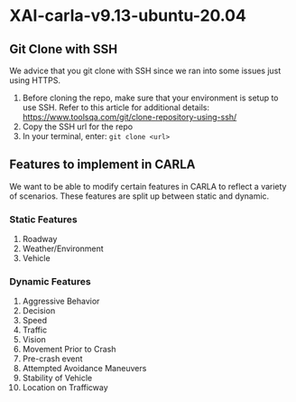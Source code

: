 # XAI-carla-v9.13-ubuntu-20.04

## Git Clone with SSH
We advice that you git clone with SSH since we ran into some issues just using HTTPS. 

1. Before cloning the repo, make sure that your environment is setup to use SSH. Refer to this article for additional details: https://www.toolsqa.com/git/clone-repository-using-ssh/
2. Copy the SSH url for the repo
3. In your terminal, enter: ```git clone <url>```

## Features to implement in CARLA
We want to be able to modify certain features in CARLA to reflect a variety of scenarios. These features are split up between static and dynamic. 

### Static Features
1. Roadway
2. Weather/Environment
3. Vehicle

### Dynamic Features
1. Aggressive Behavior
2. Decision
3. Speed
4. Traffic
5. Vision
6. Movement Prior to Crash
7. Pre-crash event
8. Attempted Avoidance Maneuvers
9. Stability of Vehicle
10. Location on Trafficway

